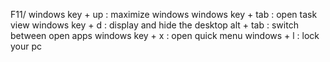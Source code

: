 F11/ windows key + up : maximize windows
windows key + tab : open task view
windows key + d : display and hide the desktop
alt + tab : switch between open apps
windows key + x : open quick menu 
windows + l : lock your pc
